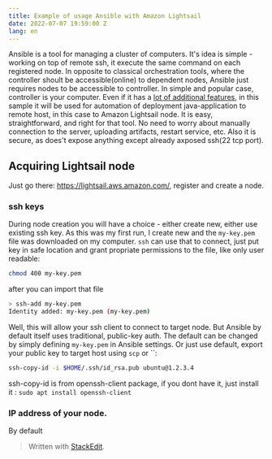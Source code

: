 ```yaml
---
title: Example of usage Ansible with Amazon Lightsail
date: 2022-07-07 19:59:00 Z
lang: en
---
```

Ansible is a tool for managing a cluster of computers. It's idea is simple - working on top of remote ssh, it execute the same command on each registered node. In opposite to classical orchestration tools, where the controller shoult be accessible(online) to dependent nodes, Ansible just requires nodes to be accessible to controller. In simple and popular case, controller is your computer. Even if it has a [lot of additional features](https://www.redhat.com/en/technologies/management/ansible/what-is-ansible), in this sample it will be used for automation of deployment java-application to remote host, in this case to Amazon Lightsail node. It is easy, straightforward, and right for that tool. No need to worry about manually connection to the server, uploading artifacts, restart service, etc. Also it is secure, as does't expose anything except already axposed ssh(22 tcp port).

## Acquiring Lightsail node
Just go there: https://lightsail.aws.amazon.com/, register and create a node. 
###  ssh keys
During node creation you will have a choice - either create new, either use existing ssh key. As this was my first run, I create new and the `my-key.pem` file was downloaded on my computer. `ssh` can use that to connect, just put key in safe location and grant propriate permissions to the file, like only user readable:
```bash
chmod 400 my-key.pem
```
after you can import that file
```bash
> ssh-add my-key.pem
Identity added: my-key.pem (my-key.pem)
```
Well, this will allow your ssh client to connect to target node. But Ansible by default itself uses traditional, public-key auth. The default can be changed by simply defining `my-key.pem` in Ansible settings. Or just use default, export your public key to target host using `scp` or ``:
```bash
ssh-copy-id -i $HOME/.ssh/id_rsa.pub ubuntu@1.2.3.4
```
ssh-copy-id is from openssh-client package, if you dont have it, just install it :
`sudo apt install openssh-client`
### IP address of your node.
By default 

> Written with [StackEdit](https://stackedit.io/).
<!--stackedit_data:
eyJoaXN0b3J5IjpbLTE0MjA3NjEyNiwtMjA2MDM4OTQxNiwtMT
cxODU1NTk5NiwtMTc0MjcxMzI1OCwtNTg5MzAyNDcwLC0xNjEw
MDQ3Mjg1LC0xNDgyMTIwNzM3LDUxNjYyMDQ3NywxODU1OTEzND
gwXX0=
-->